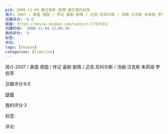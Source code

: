 ```yaml
---
pid: 2008-11-04-看过电影-查理·威尔森的战争
简介: 2007 / 美国 德国 / 传记 喜剧 剧情 / 迈克·尼科尔斯 / 汤姆·汉克斯 朱莉娅·罗伯茨
豆瓣评分: '6.6'
链接: https://movie.douban.com/subject/1792933/
创建时间: '2008-11-04 22:05:36'
我的评分: '3'
标签:
评论:
tags: [douban]
categories: [timeline]
---
```

简介:2007 / 美国 德国 / 传记 喜剧 剧情 / 迈克·尼科尔斯 / 汤姆·汉克斯 朱莉娅·罗伯茨

豆瓣评分:6.6

[链接](https://movie.douban.com/subject/1792933/)

我的评分:3

标签:

评论:

